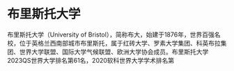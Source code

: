 # 布里斯托大学

布里斯托大学（University of Bristol），简称布大，始建于1876年，世界百强名校，位于英格兰西南部城市布里斯托，属于红砖大学、罗素大学集团、科英布拉集团、世界大学联盟、国际大学气候联盟、欧洲大学协会成员。布里斯托大学2023QS世界大学排名第61名，2020软科世界大学学术排名第